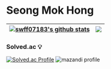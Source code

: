 # Seong Mok Hong




| <a href="https://github.com/swff07183/github-readme-stats"><img align="center" src="https://github-readme-stats.vercel.app/api?username=swff07183&show_icons=true&include_all_commits=true&hide_border=true" alt="swff07183's github stats" /></a> | <a href="https://github.com/swff07183/github-readme-stats"><img align="center" src="https://github-readme-stats.vercel.app/api/top-langs/?username=swff07183&layout=compact&hide_border=true" /></a> |
| ------------- | ------------- |

### Solved.ac :bulb: 
[![Solved.ac Profile](http://mazassumnida.wtf/api/v2/generate_badge?boj=swff0718)](https://solved.ac/swff0718/)
![mazandi profile](http://mazandi.herokuapp.com/api?handle=swff0718&theme=warm)



<!--
**swff07183/swff07183** is a ✨ _special_ ✨ repository because its `README.md` (this file) appears on your GitHub profile.

Here are some ideas to get you started:

- 🔭 I’m currently working on ...
- 🌱 I’m currently learning ...
- 👯 I’m looking to collaborate on ...
- 🤔 I’m looking for help with ...
- 💬 Ask me about ...
- 📫 How to reach me: ...
- 😄 Pronouns: ...
- ⚡ Fun fact: ...
-->
